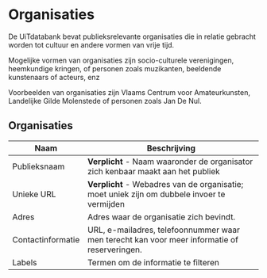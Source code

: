 ---
---

# Organisaties

De UiTdatabank bevat publieksrelevante organisaties die in relatie gebracht worden tot cultuur en andere vormen van vrije tijd.

Mogelijke vormen van organisaties zijn socio-culturele verenigingen, heemkundige kringen, of personen zoals muzikanten, beeldende kunstenaars of acteurs, enz

Voorbeelden van organisaties zijn Vlaams Centrum voor Amateurkunsten, Landelijke Gilde Molenstede of personen zoals Jan De Nul.


## Organisaties

| Naam |	Beschrijving
| -- | -- |
| Publieksnaam	| **Verplicht** - Naam waaronder de organisator zich kenbaar maakt aan het publiek |
| Unieke URL | **Verplicht** -  Webadres van de organisatie; moet uniek zijn om dubbele invoer te vermijden |
| Adres	|  Adres waar de organisatie zich bevindt. |
| Contactinformatie	| URL, e-mailadres, telefoonnummer waar men terecht kan voor meer informatie of reserveringen. |
| Labels | 	Termen om de informatie te filteren |
